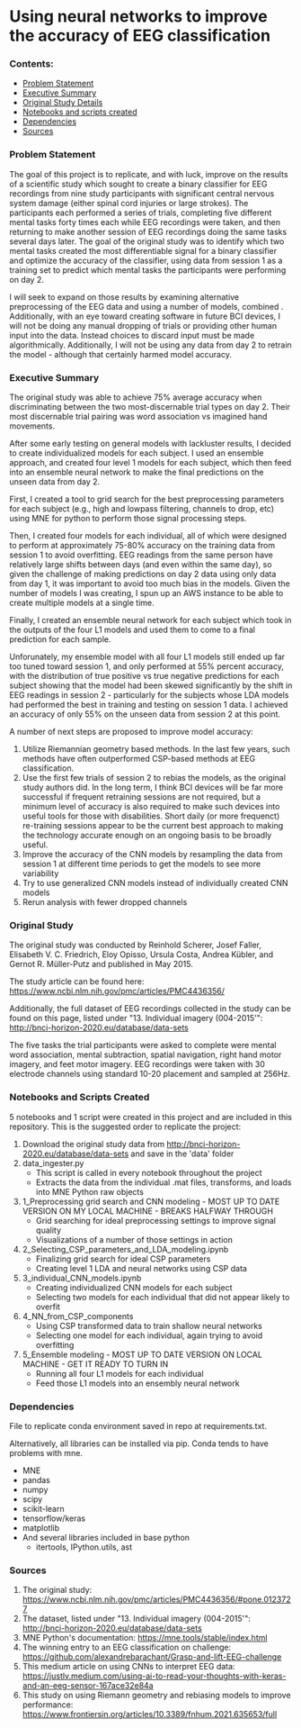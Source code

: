 # Using neural networks to improve the accuracy of EEG classification

### Contents:
- [Problem Statement](#Problem-Statement)
- [Executive Summary](#Executive-Summary)
- [Original Study Details](#original-study)
- [Notebooks and scripts created](#Notebooks-and-scripts-created)
- [Dependencies](#dependencies)
- [Sources](#Sources)

### Problem Statement

The goal of this project is to replicate, and with luck, improve on the results of a scientific study which sought to create a binary classifier for EEG recordings from nine study participants with significant central nervous system damage (either spinal cord injuries or large strokes). The participants each performed a series of trials, completing five different mental tasks forty times each while EEG recordings were taken, and then returning to make another session of EEG recordings doing the same tasks several days later. The goal of the original study was to identify which two mental tasks created the most differentiable signal for a binary classifier and optimize the accuracy of the classifier, using data from session 1 as a training set to predict which mental tasks the participants were performing on day 2. 

I will seek to expand on those results by examining alternative preprocessing of the EEG data and using a number of models, combined . Additionally, with an eye toward creating software in future BCI devices, I will not be doing any manual dropping of trials or providing other human input into the data. Instead choices to discard input must be made algorithmically. Additionally, I will not be using any data from day 2 to retrain the model - although that certainly harmed model accuracy.

### Executive Summary

The original study was able to achieve 75% average accuracy when discriminating between the two most-discernable trial types on day 2. Their most discernable trial pairing was word association vs imagined hand movements.

After some early testing on general models with lackluster results, I decided to create individualized models for each subject. I used an ensemble approach, and created four level 1 models for each subject, which then feed into an ensemble neural network to make the final predictions on the unseen data from day 2.

First, I created a tool to grid search for the best preprocessing parameters for each subject (e.g., high and lowpass filtering, channels to drop, etc) using MNE for python to perform those signal processing steps.

Then, I created four models for each individual, all of which were designed to perform at approximately 75-80% accuracy on the training data from session 1 to avoid overfitting. EEG readings from the same person have relatively large shifts between days (and even within the same day), so given the challenge of making predictions on day 2 data using only data from day 1, it was important to avoid too much bias in the models. Given the number of models I was creating, I spun up an AWS instance to be able to create multiple models at a single time.

Finally, I created an ensemble neural network for each subject which took in the outputs of the four L1 models and used them to come to a final prediction for each sample. 

Unforunately, my ensemble model with all four L1 models still ended up far too tuned toward session 1, and only performed at 55% percent accuracy, with the distribution of true positive vs true negative predictions for each subject showing that the model had been skewed significantly by the shift in EEG readings in session 2 - particularly for the subjects whose LDA models had performed the best in training and testing on session 1 data. I achieved an accuracy of only 55% on the unseen data from session 2 at this point.

A number of next steps are proposed to improve model accuracy:

1. Utilize Riemannian geometry based methods. In the last few years, such methods have often outperformed CSP-based methods at EEG classification.
2. Use the first few trials of session 2 to rebias the models, as the original study authors did. In the long term, I think BCI devices will be far more successful if frequent retraining sessions are not required, but a minimum level of accuracy is also required to make such devices into useful tools for those with disabilities. Short daily (or more frequenct) re-training sessions appear to be the current best approach to making the technology accurate enough on an ongoing basis to be broadly useful.
3. Improve the accuracy of the CNN models by resampling the data from session 1 at different time periods to get the models to see more variability
4. Try to use generalized CNN models instead of individually created CNN models
5. Rerun analysis with fewer dropped channels

### Original Study

The original study was conducted by Reinhold Scherer, Josef Faller, Elisabeth V. C. Friedrich, Eloy Opisso, Ursula Costa, Andrea Kübler, and Gernot R. Müller-Putz and published in May 2015.

The study article can be found here: https://www.ncbi.nlm.nih.gov/pmc/articles/PMC4436356/

Additionally, the full dataset of EEG recordings collected in the study can be found on this page, listed under "13. Individual imagery (004-2015'": http://bnci-horizon-2020.eu/database/data-sets

The five tasks the trial participants were asked to complete were mental word association, mental subtraction, spatial navigation, right hand motor imagery, and feet motor imagery. EEG recordings were taken with 30 electrode channels using standard 10-20 placement and sampled at 256Hz.

### Notebooks and Scripts Created

5 notebooks and 1 script were created in this project and are included in this repository. This is the suggested order to replicate the project:

1. Download the original study data from http://bnci-horizon-2020.eu/database/data-sets and save in the 'data' folder
2. data_ingester.py
    - This script is called in every notebook throughout the project
    - Extracts the data from the individual .mat files, transforms, and loads into MNE Python raw objects
3. 1_Preprocessing grid search and CNN modeling - MOST UP TO DATE VERSION ON MY LOCAL MACHINE - BREAKS HALFWAY THROUGH
    - Grid searching for ideal preprocessing settings to improve signal quality
    - Visualizations of a number of those settings in action
4. 2_Selecting_CSP_parameters_and_LDA_modeling.ipynb
    - Finalizing grid search for ideal CSP parameters
    - Creating level 1 LDA and neural networks using CSP data
5. 3_individual_CNN_models.ipynb
    - Creating individualized CNN models for each subject
    - Selecting two models for each individual that did not appear likely to overfit
6. 4_NN_from_CSP_components
    - Using CSP transformed data to train shallow neural networks
    - Selecting one model for each individual, again trying to avoid overfitting
7. 5_Ensemble modeling - MOST UP TO DATE VERSION ON LOCAL MACHINE - GET IT READY TO TURN IN
    - Running all four L1 models for each individual
    - Feed those L1 models into an ensembly neural network

### Dependencies

File to replicate conda environment saved in repo at requirements.txt.

Alternatively, all libraries can be installed via pip. Conda tends to have problems with mne.

- MNE
- pandas
- numpy
- scipy
- scikit-learn
- tensorflow/keras
- matplotlib
- And several libraries included in base python
    - itertools, IPython.utils, ast

### Sources

1. The original study: https://www.ncbi.nlm.nih.gov/pmc/articles/PMC4436356/#pone.0123727
2. The dataset, listed under "13. Individual imagery (004-2015'": http://bnci-horizon-2020.eu/database/data-sets
3. MNE Python's documentation: https://mne.tools/stable/index.html
4. The winning entry to an EEG classification on challenge: https://github.com/alexandrebarachant/Grasp-and-lift-EEG-challenge
5. This medium article on using CNNs to interpret EEG data: https://justlv.medium.com/using-ai-to-read-your-thoughts-with-keras-and-an-eeg-sensor-167ace32e84a
6. This study on using Riemann geometry and rebiasing models to improve performance: https://www.frontiersin.org/articles/10.3389/fnhum.2021.635653/full
